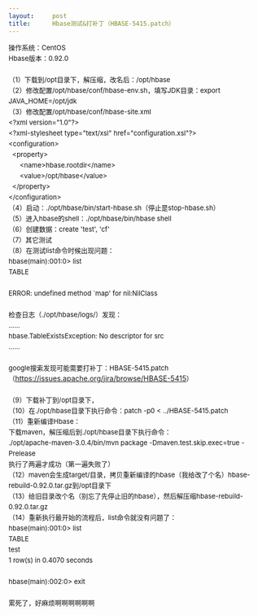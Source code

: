 ```yaml
---
layout:     post
title:      Hbase测试&打补丁（HBASE-5415.patch）
---
```

<div id="article_content" class="article_content clearfix csdn-tracking-statistics" data-pid="blog" data-mod="popu_307" data-dsm="post">
								            <link rel="stylesheet" href="https://csdnimg.cn/release/phoenix/template/css/ck_htmledit_views-f76675cdea.css">
						<div class="htmledit_views" id="content_views">
                
<span style="color:rgb(17,17,17);font-size:13px;line-height:21px;">操作系统：CentOS</span><br style="color:rgb(17,17,17);font-size:13px;line-height:21px;"><span style="color:rgb(17,17,17);font-size:13px;line-height:21px;">Hbase版本：0.92.0</span><br style="color:rgb(17,17,17);font-size:13px;line-height:21px;"><br style="color:rgb(17,17,17);font-size:13px;line-height:21px;"><span style="color:rgb(17,17,17);font-size:13px;line-height:21px;">（1）下载到/opt目录下，解压缩，改名后：/opt/hbase</span><br style="color:rgb(17,17,17);font-size:13px;line-height:21px;"><span style="color:rgb(17,17,17);font-size:13px;line-height:21px;">（2）修改配置/opt/hbase/conf/hbase-env.sh，填写JDK目录：export JAVA_HOME=/opt/jdk</span><br style="color:rgb(17,17,17);font-size:13px;line-height:21px;"><span style="color:rgb(17,17,17);font-size:13px;line-height:21px;">（3）修改配置/opt/hbase/conf/hbase-site.xml</span><br style="color:rgb(17,17,17);font-size:13px;line-height:21px;"><span style="color:rgb(17,17,17);font-size:13px;line-height:21px;">&lt;?xml version="1.0"?&gt;</span><br style="color:rgb(17,17,17);font-size:13px;line-height:21px;"><span style="color:rgb(17,17,17);font-size:13px;line-height:21px;">&lt;?xml-stylesheet type="text/xsl" href="configuration.xsl"?&gt;</span><br style="color:rgb(17,17,17);font-size:13px;line-height:21px;"><span style="color:rgb(17,17,17);font-size:13px;line-height:21px;">&lt;configuration&gt;</span><br style="color:rgb(17,17,17);font-size:13px;line-height:21px;"><span style="color:rgb(17,17,17);font-size:13px;line-height:21px;">  &lt;property&gt;</span><br style="color:rgb(17,17,17);font-size:13px;line-height:21px;"><span style="color:rgb(17,17,17);font-size:13px;line-height:21px;">      &lt;name&gt;hbase.rootdir&lt;/name&gt;</span><br style="color:rgb(17,17,17);font-size:13px;line-height:21px;"><span style="color:rgb(17,17,17);font-size:13px;line-height:21px;">      &lt;value&gt;/opt/hbase&lt;/value&gt;</span><br style="color:rgb(17,17,17);font-size:13px;line-height:21px;"><span style="color:rgb(17,17,17);font-size:13px;line-height:21px;">  &lt;/property&gt;</span><br style="color:rgb(17,17,17);font-size:13px;line-height:21px;"><span style="color:rgb(17,17,17);font-size:13px;line-height:21px;">&lt;/configuration&gt;</span><br style="color:rgb(17,17,17);font-size:13px;line-height:21px;"><span style="color:rgb(17,17,17);font-size:13px;line-height:21px;">（4）启动：./opt/hbase/bin/start-hbase.sh（停止是stop-hbase.sh）</span><br style="color:rgb(17,17,17);font-size:13px;line-height:21px;"><span style="color:rgb(17,17,17);font-size:13px;line-height:21px;">（5）进入hbase的shell：./opt/hbase/bin/hbase shell</span><br style="color:rgb(17,17,17);font-size:13px;line-height:21px;"><span style="color:rgb(17,17,17);font-size:13px;line-height:21px;">（6）创建数据：create 'test', 'cf'</span><br style="color:rgb(17,17,17);font-size:13px;line-height:21px;"><span style="color:rgb(17,17,17);font-size:13px;line-height:21px;">（7）其它测试</span><br style="color:rgb(17,17,17);font-size:13px;line-height:21px;"><span style="color:rgb(17,17,17);font-size:13px;line-height:21px;">（8）在测试list命令时候出现问题：</span><br style="color:rgb(17,17,17);font-size:13px;line-height:21px;"><span style="color:rgb(17,17,17);font-size:13px;line-height:21px;">hbase(main):001:0&gt; list</span><br style="color:rgb(17,17,17);font-size:13px;line-height:21px;"><span style="color:rgb(17,17,17);font-size:13px;line-height:21px;">TABLE</span><br style="color:rgb(17,17,17);font-size:13px;line-height:21px;"><br style="color:rgb(17,17,17);font-size:13px;line-height:21px;"><span style="color:rgb(17,17,17);font-size:13px;line-height:21px;">ERROR: undefined method `map' for nil:NilClass</span><br style="color:rgb(17,17,17);font-size:13px;line-height:21px;"><br style="color:rgb(17,17,17);font-size:13px;line-height:21px;"><span style="color:rgb(17,17,17);font-size:13px;line-height:21px;">检查日志（./opt/hbase/logs/）发现：</span><br style="color:rgb(17,17,17);font-size:13px;line-height:21px;"><span style="color:rgb(17,17,17);font-size:13px;line-height:21px;">......</span><br style="color:rgb(17,17,17);font-size:13px;line-height:21px;"><span style="color:rgb(17,17,17);font-size:13px;line-height:21px;">hbase.TableExistsException: No descriptor for src</span><br style="color:rgb(17,17,17);font-size:13px;line-height:21px;"><span style="color:rgb(17,17,17);font-size:13px;line-height:21px;">......</span><br style="color:rgb(17,17,17);font-size:13px;line-height:21px;"><br style="color:rgb(17,17,17);font-size:13px;line-height:21px;"><span style="color:rgb(17,17,17);font-size:13px;line-height:21px;">google搜索发现可能需要打补丁：HBASE-5415.patch（</span><a href="https://issues.apache.org/jira/browse/HBASE-5415" rel="nofollow" style="color:rgb(102,102,153);text-decoration:none;font-size:13px;line-height:21px;">https://issues.apache.org/jira/browse/HBASE-5415</a><span style="color:rgb(17,17,17);font-size:13px;line-height:21px;">）</span><br style="color:rgb(17,17,17);font-size:13px;line-height:21px;"><br style="color:rgb(17,17,17);font-size:13px;line-height:21px;"><span style="color:rgb(17,17,17);font-size:13px;line-height:21px;">（9）下载补丁到/opt目录下，</span><br style="color:rgb(17,17,17);font-size:13px;line-height:21px;"><span style="color:rgb(17,17,17);font-size:13px;line-height:21px;">（10）在./opt/hbase目录下执行命令：patch -p0 &lt; ../HBASE-5415.patch</span><br style="color:rgb(17,17,17);font-size:13px;line-height:21px;"><span style="color:rgb(17,17,17);font-size:13px;line-height:21px;">（11）重新编译Hbase：</span><br style="color:rgb(17,17,17);font-size:13px;line-height:21px;"><span style="color:rgb(17,17,17);font-size:13px;line-height:21px;">下载maven，解压缩后到./opt/hbase目录下执行命令：</span><br style="color:rgb(17,17,17);font-size:13px;line-height:21px;"><span style="color:rgb(17,17,17);font-size:13px;line-height:21px;">./opt/apache-maven-3.0.4/bin/mvn package -Dmaven.test.skip.exec=true -Prelease</span><br style="color:rgb(17,17,17);font-size:13px;line-height:21px;"><span style="color:rgb(17,17,17);font-size:13px;line-height:21px;">执行了两遍才成功（第一遍失败了）</span><br style="color:rgb(17,17,17);font-size:13px;line-height:21px;"><span style="color:rgb(17,17,17);font-size:13px;line-height:21px;">（12）maven会生成target/目录，拷贝重新编译的hbase（我给改了个名）hbase-rebuild-0.92.0.tar.gz到/opt目录下</span><br style="color:rgb(17,17,17);font-size:13px;line-height:21px;"><span style="color:rgb(17,17,17);font-size:13px;line-height:21px;">（13）给旧目录改个名（别忘了先停止旧的hbase），然后解压缩hbase-rebuild-0.92.0.tar.gz</span><br style="color:rgb(17,17,17);font-size:13px;line-height:21px;"><span style="color:rgb(17,17,17);font-size:13px;line-height:21px;">（14）重新执行最开始的流程后，list命令就没有问题了：</span><br style="color:rgb(17,17,17);font-size:13px;line-height:21px;"><span style="color:rgb(17,17,17);font-size:13px;line-height:21px;">hbase(main):001:0&gt; list</span><br style="color:rgb(17,17,17);font-size:13px;line-height:21px;"><span style="color:rgb(17,17,17);font-size:13px;line-height:21px;">TABLE</span><br style="color:rgb(17,17,17);font-size:13px;line-height:21px;"><span style="color:rgb(17,17,17);font-size:13px;line-height:21px;">test</span><br style="color:rgb(17,17,17);font-size:13px;line-height:21px;"><span style="color:rgb(17,17,17);font-size:13px;line-height:21px;">1 row(s) in 0.4070 seconds</span><br style="color:rgb(17,17,17);font-size:13px;line-height:21px;"><br style="color:rgb(17,17,17);font-size:13px;line-height:21px;"><span style="color:rgb(17,17,17);font-size:13px;line-height:21px;">hbase(main):002:0&gt; exit</span><br style="color:rgb(17,17,17);font-size:13px;line-height:21px;"><br style="color:rgb(17,17,17);font-size:13px;line-height:21px;"><span style="color:rgb(17,17,17);font-size:13px;line-height:21px;">累死了，好麻烦啊啊啊啊啊啊</span>
            </div>
                </div>